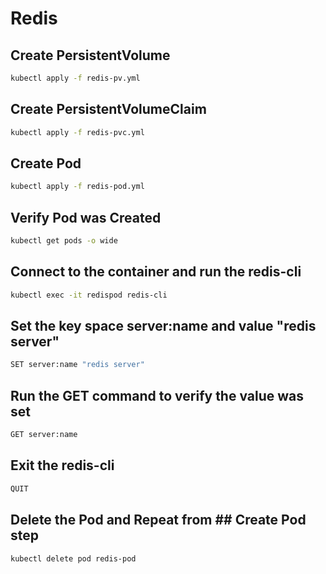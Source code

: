 # Redis

## Create PersistentVolume

```bash
kubectl apply -f redis-pv.yml
```

## Create PersistentVolumeClaim

```bash
kubectl apply -f redis-pvc.yml
```

## Create Pod

```bash
kubectl apply -f redis-pod.yml
```

## Verify Pod was Created

```bash
kubectl get pods -o wide
```

## Connect to the container and run the redis-cli

```bash
kubectl exec -it redispod redis-cli
```

## Set the key space server:name and value "redis server"
```bash
SET server:name "redis server"
```

## Run the GET command to verify the value was set

```bash
GET server:name
```

## Exit the redis-cli
```bash
QUIT
```
## Delete the Pod and Repeat from ## Create Pod step
```bash
kubectl delete pod redis-pod
```
